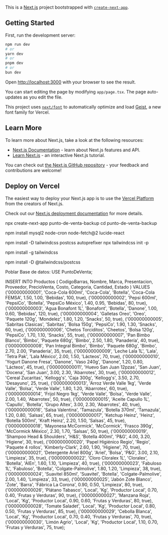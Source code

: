 This is a [Next.js](https://nextjs.org) project bootstrapped with [`create-next-app`](https://nextjs.org/docs/app/api-reference/cli/create-next-app).

## Getting Started

First, run the development server:

```bash
npm run dev
# or
yarn dev
# or
pnpm dev
# or
bun dev
```

Open [http://localhost:3000](http://localhost:3000) with your browser to see the result.

You can start editing the page by modifying `app/page.tsx`. The page auto-updates as you edit the file.

This project uses [`next/font`](https://nextjs.org/docs/app/building-your-application/optimizing/fonts) to automatically optimize and load [Geist](https://vercel.com/font), a new font family for Vercel.

## Learn More

To learn more about Next.js, take a look at the following resources:

- [Next.js Documentation](https://nextjs.org/docs) - learn about Next.js features and API.
- [Learn Next.js](https://nextjs.org/learn) - an interactive Next.js tutorial.

You can check out [the Next.js GitHub repository](https://github.com/vercel/next.js) - your feedback and contributions are welcome!

## Deploy on Vercel

The easiest way to deploy your Next.js app is to use the [Vercel Platform](https://vercel.com/new?utm_medium=default-template&filter=next.js&utm_source=create-next-app&utm_campaign=create-next-app-readme) from the creators of Next.js.

Check out our [Next.js deployment documentation](https://nextjs.org/docs/app/building-your-application/deploying) for more details.




npx create-next-app punto-de-venta-backup
cd punto-de-venta-backup

npm install mysql2 node-cron node-fetch@2 lucide-react

npm install -D tailwindcss postcss autoprefixer
npx tailwindcss init -p

npm install -g tailwindcss

npm install -D @tailwindcss/postcss




Poblar Base de datos:
USE PuntoDeVenta;



INSERT INTO Productos (
  CodigoBarras, Nombre, Marca, Presentacion, Proveedor,
  PrecioVenta, Costo, Categoria, Cantidad, Estado
) VALUES
('000000000001', 'Coca-Cola 600ml', 'Coca-Cola', 'Botella', 'Coca-Cola FEMSA', 1.50, 1.00, 'Bebidas', 100, true),
('000000000002', 'Pepsi 600ml', 'PepsiCo', 'Botella', 'PepsiCo México', 1.40, 0.95, 'Bebidas', 80, true),
('000000000003', 'Agua Bonafont 1L', 'Bonafont', 'Botella', 'Danone', 1.00, 0.60, 'Bebidas', 120, true),
('000000000004', 'Galletas Oreo', 'Oreo', 'Paquete 120g', 'Mondelez', 1.80, 1.20, 'Snacks', 50, true),
('000000000005', 'Sabritas Clasicas', 'Sabritas', 'Bolsa 150g', 'PepsiCo', 1.90, 1.30, 'Snacks', 60, true),
('000000000006', 'Chetos Torciditos', 'Cheetos', 'Bolsa 120g', 'PepsiCo', 1.70, 1.10, 'Snacks', 55, true),
('000000000007', 'Pan Bimbo Blanco', 'Bimbo', 'Paquete 680g', 'Bimbo', 2.50, 1.80, 'Panadería', 40, true),
('000000000008', 'Pan Integral Bimbo', 'Bimbo', 'Paquete 680g', 'Bimbo', 2.70, 2.00, 'Panadería', 35, true),
('000000000009', 'Leche Lala 1L', 'Lala', 'Tetra Pak', 'Lala México', 2.00, 1.50, 'Lácteos', 70, true),
('000000000010', 'Yogurt Danone Fresa', 'Danone', 'Vaso 240g', 'Danone', 1.20, 0.80, 'Lácteos', 45, true),
('000000000011', 'Huevo San Juan 12pzas', 'San Juan', 'Docena', 'San Juan', 3.00, 2.30, 'Abarrotes', 30, true),
('000000000012', 'Cereal Zucaritas', 'Kellogg\'s', 'Caja 300g', 'Kellogg\'s', 3.50, 2.70, 'Desayuno', 25, true),
('000000000013', 'Arroz Verde Valle 1kg', 'Verde Valle', 'Bolsa', 'Verde Valle', 1.80, 1.20, 'Abarrotes', 60, true),
('000000000014', 'Frijol Negro 1kg', 'Verde Valle', 'Bolsa', 'Verde Valle', 2.00, 1.40, 'Abarrotes', 50, true),
('000000000015', 'Aceite Capullo 1L', 'Capullo', 'Botella', 'Grupo Altex', 3.00, 2.30, 'Abarrotes', 40, true),
('000000000016', 'Salsa Valentina', 'Tamazula', 'Botella 370ml', 'Tamazula', 1.20, 0.80, 'Salsas', 65, true),
('000000000017', 'Ketchup Heinz', 'Heinz', 'Botella 500ml', 'Kraft Heinz', 2.20, 1.50, 'Salsas', 45, true),
('000000000018', 'Mayonesa McCormick', 'McCormick', 'Frasco 390g', 'McCormick México', 2.30, 1.70, 'Salsas', 50, true),
('000000000019', 'Shampoo Head & Shoulders', 'H&S', 'Botella 400ml', 'P&G', 4.00, 3.20, 'Higiene', 30, true),
('000000000020', 'Papel Higiénico Regio', 'Regio', 'Paquete 4 rollos', 'Kimberly-Clark', 2.60, 1.90, 'Higiene', 70, true),
('000000000021', 'Detergente Ariel 800g', 'Ariel', 'Bolsa', 'P&G', 3.00, 2.10, 'Limpieza', 35, true),
('000000000022', 'Cloro Cloralex 1L', 'Cloralex', 'Botella', 'AlEn', 1.60, 1.10, 'Limpieza', 40, true),
('000000000023', 'Fabuloso 1L', 'Fabuloso', 'Botella', 'Colgate-Palmolive', 1.80, 1.20, 'Limpieza', 38, true),
('000000000024', 'Suavitel 850ml', 'Suavitel', 'Botella', 'Colgate-Palmolive', 2.00, 1.40, 'Limpieza', 33, true),
('000000000025', 'Jabón Zote Blanco', 'Zote', 'Barra', 'Fábrica La Corona', 0.90, 0.50, 'Limpieza', 80, true),
('000000000026', 'Plátano Tabasco', 'Local', 'Kg', 'Productor Local', 0.70, 0.40, 'Frutas y Verduras', 90, true),
('000000000027', 'Manzana Roja', 'Local', 'Kg', 'Productor Local', 0.90, 0.60, 'Frutas y Verduras', 80, true),
('000000000028', 'Tomate Saladet', 'Local', 'Kg', 'Productor Local', 0.80, 0.50, 'Frutas y Verduras', 85, true),
('000000000029', 'Cebolla Blanca', 'Local', 'Kg', 'Productor Local', 0.70, 0.40, 'Frutas y Verduras', 70, true),
('000000000030', 'Limón Agrio', 'Local', 'Kg', 'Productor Local', 1.10, 0.70, 'Frutas y Verduras', 75, true);
